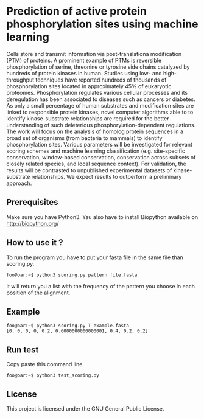 # Prediction of active protein phosphorylation sites using machine learning

Cells store and transmit information via post-translationa modification (PTM) of proteins. A prominent example of PTMs is reversible phosphorylation of serine, threonine or tyrosine side chains catalyzed by hundreds of protein kinases in human. Studies using low- and high-throughput techniques have reported hundreds of thousands of phosphorylation sites located in approximately 45% of eukaryotic proteomes. Phosphorylation regulates various cellular processes and its deregulation has been associated to diseases such as cancers or diabetes. As only a small percentage of human substrates and modification sites are linked to responsible protein kinases, novel computer algorithms able to to identify kinase-substrate relationships are required for the better understanding of such deleterious phosphorylation-dependent regulations. The work will focus on the analysis of homolog protein sequences in a broad set of organisms (from bacteria to mammals) to identify phosphorylation sites. Various parameters will be investigated for relevant scoring schemes and machine learning classification (e.g. site-specific conservation, window-based conservation, conservation across subsets of closely related species, and local sequence context). For validation, the results will be contrasted to unpublished experimental datasets of kinase- substrate relationships. We expect results to outperform a preliminary approach.


## Prerequisites

Make sure you have Python3. Yau also have to install Biopython available on http://biopython.org/


## How to use it ?

To run the program you have to put your fasta file in the same file than scoring.py.
```console
foo@bar:~$ python3 scoring.py pattern file.fasta
```
It will return you a list with the frequency of the pattern you choose in each position of the alignment.


## Example

```console
foo@bar:~$ python3 scoring.py T example.fasta
[0, 0, 0, 0, 0.2, 0.6000000000000001, 0.4, 0.2, 0.2]
```

## Run test

Copy paste this command line 

```console
foo@bar:~$ python3 test_scoring.py
```

## License

This project is licensed under the GNU General Public License.
